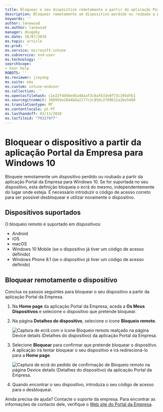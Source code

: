 ```yaml
---
title: Bloquear o seu dispositivo remotamente a partir da aplicação Portal da Empresa do Intune
description: Bloquear remotamente um dispositivo perdido ou roubado a partir da aplicação Portal da Empresa para Windows 10
keywords: ''
author: lenewsad
ms.author: lanewsad
manager: dougeby
ms.date: 10/07/2018
ms.topic: article
ms.prod: ''
ms.service: microsoft-intune
ms.subservice: end-user
ms.technology: ''
searchScope:
- User help
ROBOTS: ''
ms.reviewer: jieyang
ms.suite: ems
ms.custom: intune-enduser
ms.collection: ''
ms.openlocfilehash: c1e22f4d56ed5a48aaf3c8af633e9f73c195dfb1
ms.sourcegitcommit: 3d895be2844bda2177c2c85dc2f09612a1be5490
ms.translationtype: MT
ms.contentlocale: pt-PT
ms.lasthandoff: 03/13/2020
ms.locfileid: "79327977"
---
```

# <a name="lock-your-device-from-the-company-portal-app-for-windows-10"></a>Bloquear o dispositivo a partir da aplicação Portal da Empresa para Windows 10

Bloqueie remotamente um dispositivo perdido ou roubado a partir da aplicação Portal da Empresa para Windows 10. Se for suportada no seu dispositivo, esta definição bloqueia o ecrã do mesmo, independentemente do lugar onde esteja. É necessário introduzir o código de acesso correto para ser possível desbloquear e utilizar novamente o dispositivo.

## <a name="supported-devices"></a>Dispositivos suportados

O bloqueio remoto é suportado em dispositivos:  

* Android
* iOS
* macOS
* Windows 10 Mobile (se o dispositivo já tiver um código de acesso definido)
* Windows Phone 8.1 (se o dispositivo já tiver um código de acesso definido) 
  
## <a name="remote-lock-device"></a>Bloquear remotamente o dispositivo
Conclua os passos seguintes para bloquear o seu dispositivo a partir da aplicação Portal da Empresa.  

1. Na **Home page** da aplicação Portal da Empresa, aceda a **Os Meus Dispositivos** e selecione o dispositivo que pretende bloquear.

2. Na página **Detalhes do dispositivo**, selecione o ícone **Bloqueio remoto**.  


   ![Captura de ecrã com o ícone Bloqueio remoto realçado na página Device details (Detalhes do dispositivo) da aplicação Portal da Empresa.](./media/1804_remote_lock_Windows_CPapp_05.png)  

3. Selecione **Bloquear** para confirmar que pretende bloquear o dispositivo. A aplicação irá tentar bloquear o seu dispositivo e irá redirecioná-lo para a **Home page**.  


   ![Captura de ecrã do pedido de confirmação de Bloqueio remoto na página Device details (Detalhes do dispositivo) da aplicação Portal da Empresa.](./media/1804_remote_lock_Windows_CPapp_06.png)  

4. Quando encontrar o seu dispositivo, introduza o seu código de acesso para o desbloquear.  

Ainda precisa de ajuda? Contacte o suporte da empresa. Para encontrar as informações de contacto dele, verifique o [Web site do Portal da Empresa](https://go.microsoft.com/fwlink/?linkid=2010980).
